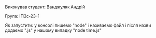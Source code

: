 Виконував студент: Ванджуляк Андрій

Група: ІПЗс-23-1

Як запустити: у консолі пишемо "node" і називаємо файл і після назви додаємо ".js" у нашому випадку "node time.js"
